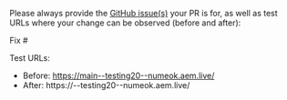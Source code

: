 Please always provide the [GitHub issue(s)](../issues) your PR is for, as well as test URLs where your change can be observed (before and after):

Fix #<gh-issue-id>

Test URLs:
- Before: https://main--testing20--numeok.aem.live/
- After: https://<branch>--testing20--numeok.aem.live/
